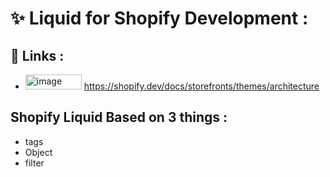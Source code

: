# **✨ Liquid for Shopify Development :**
## 🔗 Links : 
- <img width="90" height="24" alt="image" src="https://github.com/user-attachments/assets/df50b557-3bdc-4015-8217-c878f9ac45a1" /> https://shopify.dev/docs/storefronts/themes/architecture

## Shopify Liquid Based on 3 things :
- tags
- Object
- filter
